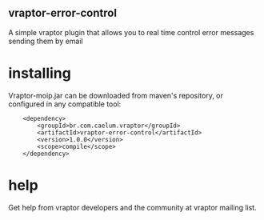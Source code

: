 ## vraptor-error-control

A simple vraptor plugin that allows you to real time control error messages sending them by email

# installing

Vraptor-moip.jar can be downloaded from maven's repository, or configured in any compatible tool:

		<dependency>
			<groupId>br.com.caelum.vraptor</groupId>
			<artifactId>vraptor-error-control</artifactId>
			<version>1.0.0</version>
			<scope>compile</scope>
		</dependency>
		
# help

Get help from vraptor developers and the community at vraptor mailing list.
